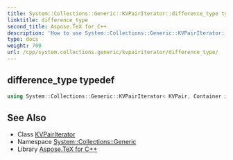 ```yaml
---
title: System::Collections::Generic::KVPairIterator::difference_type typedef
linktitle: difference_type
second_title: Aspose.TeX for C++
description: 'How to use System::Collections::Generic::KVPairIterator::difference_type typedef of System::Collections::Generic::KVPairIterator class in C++.'
type: docs
weight: 700
url: /cpp/system.collections.generic/kvpairiterator/difference_type/
---
```

## difference_type typedef




```cpp
using System::Collections::Generic::KVPairIterator< KVPair, Container >::difference_type =  std::ptrdiff_t
```

## See Also

* Class [KVPairIterator](../)
* Namespace [System::Collections::Generic](../../)
* Library [Aspose.TeX for C++](../../../)
